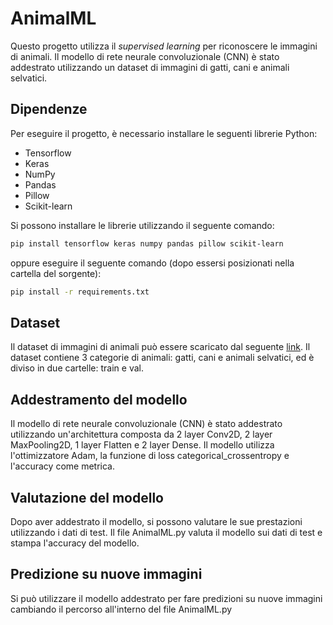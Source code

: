 # AnimalML

Questo progetto utilizza il _supervised learning_ per riconoscere le immagini di animali. Il modello di rete neurale convoluzionale (CNN) è stato addestrato utilizzando un dataset di immagini di gatti, cani e animali selvatici.

## Dipendenze

Per eseguire il progetto, è necessario installare le seguenti librerie Python:

- Tensorflow
- Keras
- NumPy
- Pandas
- Pillow
- Scikit-learn

Si possono installare le librerie utilizzando il seguente comando:

```bash
pip install tensorflow keras numpy pandas pillow scikit-learn
```
oppure eseguire il seguente comando (dopo essersi posizionati nella cartella del sorgente):

```bash
pip install -r requirements.txt
```

## Dataset

Il dataset di immagini di animali può essere scaricato dal seguente
[link](https://www.kaggle.com/datasets/andrewmvd/animal-faces). Il dataset contiene 3 categorie di animali: gatti, cani e animali selvatici, ed è diviso in due cartelle: train e val.

## Addestramento del modello

Il modello di rete neurale convoluzionale (CNN) è stato addestrato utilizzando un'architettura composta da 2 layer Conv2D, 2 layer MaxPooling2D, 1 layer Flatten e 2 layer Dense. Il modello utilizza l'ottimizzatore Adam, la funzione di loss categorical_crossentropy e l'accuracy come metrica.

## Valutazione del modello

Dopo aver addestrato il modello, si possono valutare le sue prestazioni utilizzando i dati di test. Il file AnimalML.py valuta il modello sui dati di test e stampa l'accuracy del modello.

## Predizione su nuove immagini

Si può utilizzare il modello addestrato per fare predizioni su nuove immagini cambiando il percorso all'interno del file AnimalML.py